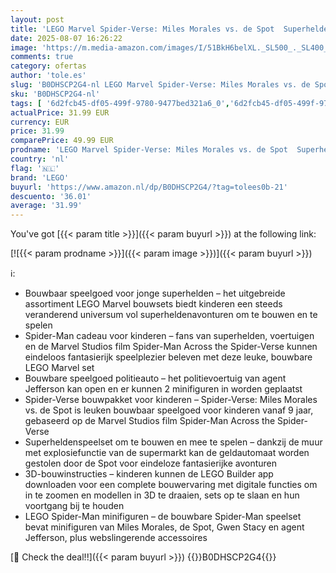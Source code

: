 ```yaml
---
layout: post
title: 'LEGO Marvel Spider-Verse: Miles Morales vs. de Spot  Superhelden Bouwpakket voor Kinderen met Speelgoed Auto  4 Minifiguren en Speelgoedwinkel  Cadeau voor Jongens en Meisjes 76311'
date: 2025-08-07 16:26:22
image: 'https://m.media-amazon.com/images/I/51BkH6belXL._SL500_._SL400_.jpg'
comments: true
category: ofertas
author: 'tole.es'
slug: 'B0DHSCP2G4-nl LEGO Marvel Spider-Verse: Miles Morales vs. de Spot...'
sku: 'B0DHSCP2G4-nl'
tags: [ '6d2fcb45-df05-499f-9780-9477bed321a6_0','6d2fcb45-df05-499f-9780-9477bed321a6_501','Arborist Merchandising Root','Bouw- & constructiespeelgoed','Creatieve spellen','Educatief speelgoed','Self Service','Special Features Stores','Speelgoed & spellen','Speelgoedbouwsets','lego','🇳🇱', ]
actualPrice: 31.99 EUR
currency: EUR
price: 31.99
comparePrice: 49.99 EUR
prodname: 'LEGO Marvel Spider-Verse: Miles Morales vs. de Spot  Superhelden Bouwpakket voor Kinderen met Speelgoed Auto  4 Minifiguren en Speelgoedwinkel  Cadeau voor Jongens en Meisjes 76311'
country: 'nl'
flag: '🇳🇱'
brand: 'LEGO'
buyurl: 'https://www.amazon.nl/dp/B0DHSCP2G4/?tag=tolees0b-21'
descuento: '36.01'
average: '31.99'
---
```


You've got [{{< param title >}}]({{< param buyurl >}}) at the following link:

[![{{< param prodname >}}]({{< param image >}})]({{< param buyurl >}})

ℹ️:

- Bouwbaar speelgoed voor jonge superhelden – het uitgebreide assortiment LEGO Marvel bouwsets biedt kinderen een steeds veranderend universum vol superheldenavonturen om te bouwen en te spelen
- Spider-Man cadeau voor kinderen – fans van superhelden, voertuigen en de Marvel Studios film Spider-Man Across the Spider-Verse kunnen eindeloos fantasierijk speelplezier beleven met deze leuke, bouwbare LEGO Marvel set
- Bouwbare speelgoed politieauto – het politievoertuig van agent Jefferson kan open en er kunnen 2 minifiguren in worden geplaatst
- Spider-Verse bouwpakket voor kinderen – Spider-Verse: Miles Morales vs. de Spot is leuken bouwbaar speelgoed voor kinderen vanaf 9 jaar, gebaseerd op de Marvel Studios film Spider-Man Across the Spider-Verse
- Superheldenspeelset om te bouwen en mee te spelen – dankzij de muur met explosiefunctie van de supermarkt kan de geldautomaat worden gestolen door de Spot voor eindeloze fantasierijke avonturen
- 3D-bouwinstructies – kinderen kunnen de LEGO Builder app downloaden voor een complete bouwervaring met digitale functies om in te zoomen en modellen in 3D te draaien, sets op te slaan en hun voortgang bij te houden
- LEGO Spider-Man minifiguren – de bouwbare Spider-Man speelset bevat minifiguren van Miles Morales, de Spot, Gwen Stacy en agent Jefferson, plus webslingerende accessoires

[🛒 Check the deal!!]({{< param buyurl >}})
{{<world>}}B0DHSCP2G4{{</world>}}
